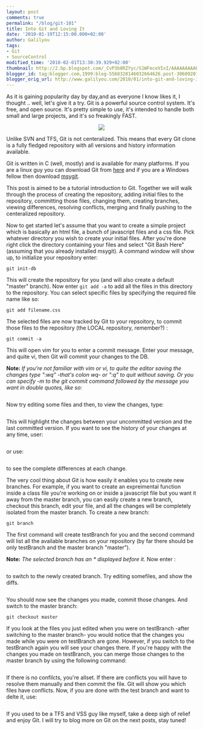 ```yaml
---
layout: post
comments: true
permalink: "/blog/git-101"
title: Into Git and Loving It
date: '2010-01-19T12:15:00.000+02:00'
author: Galilyou
tags:
- Git
- SourceControl
modified_time: '2010-02-01T13:30:39.929+02:00'
thumbnail: http://2.bp.blogspot.com/_CvP3b8RZYyc/S1WFeceVIxI/AAAAAAAAAEk/1V3HDGbOHBg/s72-c/chp_rocket.jpg
blogger_id: tag:blogger.com,1999:blog-5568328146032664626.post-3060920180646381328
blogger_orig_url: http://www.galilyou.com/2010/01/into-git-and-loving-it.html
---
```


As it is gaining popularity day by day,and as everyone I know likes it, I thought .. well, let's give it a try.
Git is a powerful source control system. It's free, and open source. It's pretty simple to use, it's intended to handle both small and large projects, and it's so freakingly FAST.

<div class="separator" style="clear: both; text-align: center;"><a href="http://2.bp.blogspot.com/_CvP3b8RZYyc/S1WFeceVIxI/AAAAAAAAAEk/1V3HDGbOHBg/s1600-h/chp_rocket.jpg" imageanchor="1" style="margin-left: 1em; margin-right: 1em;"><img border="0" src="http://2.bp.blogspot.com/_CvP3b8RZYyc/S1WFeceVIxI/AAAAAAAAAEk/1V3HDGbOHBg/s320/chp_rocket.jpg" /></a></div>

Unlike SVN and TFS, Git is not centeralized. This means that every Git clone is a fully fledged repository with all versions and history information available.

Git is written in C (well, mostly) and is available for many platforms. If you are a linux guy you can download Git from <a href="http://git-scm.com/">here</a> and if you are a Windows fellow then download <a href="http://code.google.com/p/msysgit/">msygit</a>.

This post is aimed to be a tutorial introduction to Git. Together we will walk through the process of creating the repository, adding initial files to the repository, committing those files, changing them, creating branches, viewing differences, resolving conflicts, merging and finally pushing to the centeralized repository.

Now to get started let's assume that you want to create a simple project which is basically an html file, a bunch of javascript files and a css file. Pick whatever directory you wish to create your initial files. After you're done right click the directory containing your files and select "Git Bash Here" (assuming that you already installed msygit). A command window will show up, to initialize your repository enter:

 ```git init-db```

This will create the repository for you (and will also create a default "master" branch). Now enter
 ```git add -a``` to add all the files in this directory to the repository. You can select specific files by specifying the required file name like so:


```git add filename.css```

The selected files are now tracked by Git to your repsoitory, to commit those files to the repository (the LOCAL repository, remember?) :

 ```
git commit -a
 ```
This will open vim for you to enter a commit message. Enter your message, and quite vi, then Git will commit your changes to the DB.

<b>Note: </b>
<i>If you're not familiar with vim or vi, to quite the editor saving the changes type ":wq" -that's colon wq- or ":q" to quit without saving. Or you can specify -m to the git commit command followed by the message you want in double quotes, like so: </i>
 ```git commit -a -m "my initial commit"
 ```

Now try editing some files and then, to view the changes, type:
 ```git diff
 ```
This will highlight the changes between your uncommitted version and the last committed version. If you want to see the history of your changes at any time, user:
 ```git whatchanged
 ```
or use:
 ```git whatchanged -p
 ```
to see the complete differences at each change.

The very cool thing about Git is how easily it enables you to create new branches. For example, if you want to create an expreimental function inside a class file you're working on or inside a javascript file but you want it away from the master branch, you can easily create a new branch, checkout this branch, edit your file, and all the changes will be completely isolated from the master branch. To create a new branch:
 ```git branch testBranch
git branch
 ```
The first command will create testBranch for you and the second command will list all the available branches on your repository (by far there should be only testBranch and the master branch "master").

<b>Note:</b> <i>The selected branch has an * displayed before it. </i>
<i>
</i>
Now enter :
 ```git  checkout testBranch
 ```
to switch to the newly created branch. Try editing somefiles, and show the diffs.
 ```git diff
 ```
You should now see the changes you made, commit those changes. And switch to the master branch:
 ```git commit -a
git checkout master
 ```
If you look at the files you just edited when you were on testBranch -after switching to the master branch- you would notice that the changes you made while you were on testBranch are gone. However, if you switch to the testBranch again you will see your changes there. If you're happy with the changes you made on testBranch, you can merge those changes to the master branch by using the following command:
 ```git merge testBranch
 ```
If there is no confilcts, you're allset. If there are conflicts you will have to resolve them manually and then commit the file. Git will show you which files have conflicts.
Now, if you are done with the test branch and want to delte it, use:
 ```git branch -d testBranch
 ```

If you used to be a TFS and VSS guy like myself, take a deep sigh of relief and enjoy Git.
I will try to blog more on Git on the next posts, stay tuned!